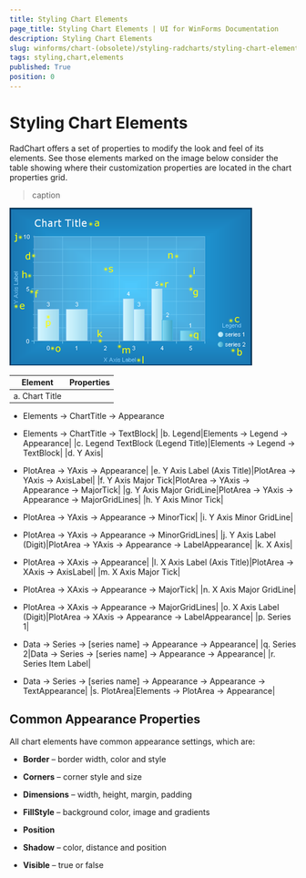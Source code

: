 ```yaml
---
title: Styling Chart Elements
page_title: Styling Chart Elements | UI for WinForms Documentation
description: Styling Chart Elements
slug: winforms/chart-(obsolete)/styling-radcharts/styling-chart-elements
tags: styling,chart,elements
published: True
position: 0
---
```


# Styling Chart Elements



RadChart offers a set of properties to modify the look and feel of its elements. See those elements marked on the image below consider the table showing where their customization properties are located in the chart properties grid.
>caption 

![chart-styling-radcharts-styling-chart-elements 001](images/chart-styling-radcharts-styling-chart-elements001.png)






| Element | Properties |
| ------ | ------ |
|a. Chart Title|

* Elements -> ChartTitle -> Appearance

* Elements -> ChartTitle -> TextBlock|
|b. Legend|Elements -> Legend -> Appearance|
|c. Legend TextBlock (Legend Title)|Elements -> Legend -> TextBlock|
|d. Y Axis|

* PlotArea -> YAxis -> Appearance|
|e. Y Axis Label (Axis Title)|PlotArea -> YAxis -> AxisLabel|
|f. Y Axis Major Tick|PlotArea -> YAxis -> Appearance -> MajorTick|
|g. Y Axis Major GridLine|PlotArea -> YAxis -> Appearance -> MajorGridLines|
|h. Y Axis Minor Tick|

* PlotArea -> YAxis -> Appearance -> MinorTicк|
|i. Y Axis Minor GridLine|

* PlotArea -> YAxis -> Appearance -> MinorGridLines|
|j. Y Axis Label (Digit)|PlotArea -> YAxis -> Appearance -> LabelAppearance|
|k. X Axis|

* PlotArea -> XAxis -> Appearance|
|l. X Axis Label (Axis Title)|PlotArea -> XAxis -> AxisLabel|
|m. X Axis Major Tick|

* PlotArea -> XAxis -> Appearance -> MajorTick|
|n. X Axis Major GridLine|

* PlotArea -> XAxis -> Appearance -> MajorGridLines|
|o. X Axis Label (Digit)|PlotArea -> XAxis -> Appearance -> LabelAppearance|
|p. Series 1|

* Data -> Series -> [series name] -> Appearance -> Appearance|
|q. Series 2|Data -> Series -> [series name] -> Appearance -> Appearance|
|r. Series Item Label|

* Data -> Series -> [series name] -> Appearance -> Appearance -> TextAppearance|
|s. PlotArea|Elements -> PlotArea -> Appearance|

## Common Appearance Properties



All chart elements have common appearance settings, which are:

* __Border__ – border width, color and style

* __Corners__ – corner style and size

* __Dimensions__ – width, height, margin, padding

* __FillStyle__ – background color, image and gradients

* __Position__

* __Shadow__ – color, distance and position

* __Visible__ – true or false
